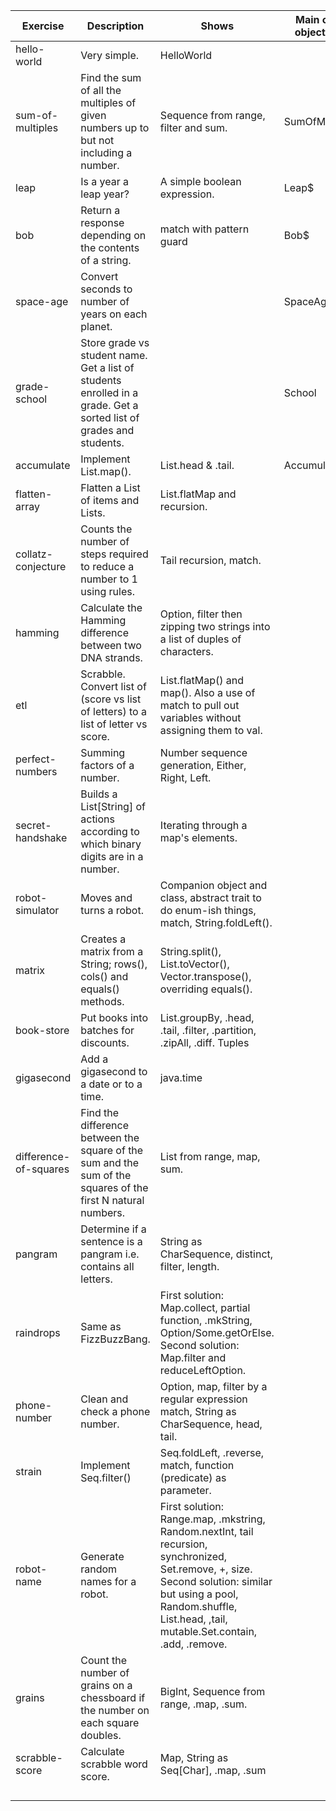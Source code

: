| Exercise | Description | Shows | Main class / object name |
| -------- | ----------- | ----- | ------------------------ |
| hello-world | Very simple. | HelloWorld |
| sum-of-multiples | Find the sum of all the multiples of given numbers up to but not including a number. | Sequence from range, filter and sum. | SumOfMultiples$ |
| leap | Is a year a leap year? | A simple boolean expression. | Leap$ |
| bob | Return a response depending on the contents of a string. | match with pattern guard | Bob$ |
| space-age | Convert seconds to number of years on each planet. |  | SpaceAge$ |
| grade-school | Store grade vs student name. Get a list of students enrolled in a grade. Get a sorted list of grades and students. | | School |
| accumulate | Implement List.map(). | List.head & .tail. | Accumulate |
| flatten-array | Flatten a List of items and Lists. | List.flatMap and recursion. |  |
| collatz-conjecture | Counts the number of steps required to reduce a number to 1 using rules. | Tail recursion, match. |  |
| hamming | Calculate the Hamming difference between two DNA strands. | Option, filter then zipping two strings into a list of duples of characters. |  |
| etl | Scrabble. Convert list of (score vs list of letters) to a list of letter vs score. | List.flatMap() and map(). Also a use of match to pull out variables without assigning them to val. |  |
| perfect-numbers | Summing factors of a number. | Number sequence generation, Either, Right, Left. |  |
| secret-handshake | Builds a List\[String\] of actions according to which binary digits are in a number. | Iterating through a map's elements. |  |
| robot-simulator | Moves and turns a robot. | Companion object and class, abstract trait to do enum-ish things, match, String.foldLeft(). |  |
| matrix | Creates a matrix from a String; rows(), cols() and equals() methods. | String.split(), List.toVector(), Vector.transpose(), overriding equals(). |  |
| book-store | Put books into batches for discounts. | List.groupBy, .head, .tail, .filter, .partition, .zipAll, .diff. Tuples |  |
| gigasecond | Add a gigasecond to a date or to a time. | java.time |  |
| difference-of-squares | Find the difference between the square of the sum and the sum of the squares of the first N natural numbers. | List from range, map, sum. |  |
| pangram | Determine if a sentence is a pangram i.e. contains all letters. | String as CharSequence, distinct, filter, length. |  |
| raindrops | Same as FizzBuzzBang. | First solution: Map.collect, partial function, .mkString, Option/Some.getOrElse. Second solution: Map.filter and reduceLeftOption. |  |
| phone-number | Clean and check a phone number. | Option, map, filter by a regular expression match, String as CharSequence, head, tail. |  |
| strain | Implement Seq.filter() | Seq.foldLeft, .reverse, match, function (predicate) as parameter. |  |
| robot-name | Generate random names for a robot. | First solution: Range.map, .mkstring, Random.nextInt, tail recursion, synchronized, Set.remove, +, size. Second solution: similar but using a pool, Random.shuffle, List.head, ,tail, mutable.Set.contain, .add, .remove. |  |
| grains | Count the number of grains on a chessboard if the number on each square doubles. | BigInt, Sequence from range, .map, .sum. |  |
| scrabble-score | Calculate scrabble word score. | Map, String as Seq\[Char\], .map, .sum |  |
|  |  |  |  |
|  |  |  |  |
|  |  |  |  |
|  |  |  |  |
